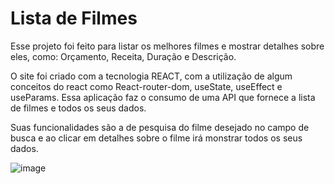 # Lista de Filmes

Esse projeto foi feito para listar os melhores filmes e mostrar detalhes sobre eles, como: Orçamento, Receita, Duração e Descrição.

O site foi criado com a tecnologia REACT, com a utilização de algum conceitos do react como React-router-dom, useState, useEffect e useParams. Essa aplicação faz o consumo de uma API que fornece a lista de filmes e todos os seus dados.

Suas funcionalidades são a de pesquisa do filme desejado no campo de busca e ao clicar em detalhes sobre o filme irá monstrar todos os seus dados.

![image](https://github.com/jorgegabrie/TopFilmes/assets/97120725/2d47cf14-040c-44e1-9654-f0f0637dca18)
